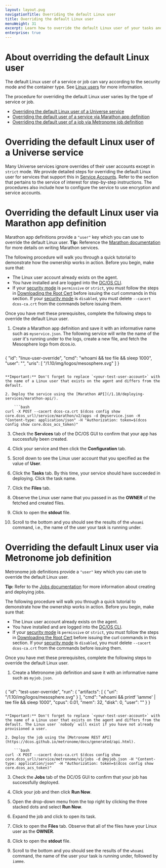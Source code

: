 ```yaml
---
layout: layout.pug
navigationTitle: Overriding the default Linux user
title: Overriding the default Linux user
menuWeight: 31
excerpt: Learn how to override the default Linux user of your tasks and sandboxes.
enterprise: true
---
```

# About overriding the default Linux user

The default Linux user of a service or job can vary according to the security mode and the container type. See [Linux users](/1.10/security/ent/#linux-users) for more information.

The procedure for overriding the default Linux user varies by the type of service or job.

- [Overriding the default Linux user of a Universe service](#universe)
- [Overriding the default user of a service via Marathon app definition](#marathon-app-def)
- [Overriding the default user of a job via Metronome job definition](#metronome-job-def)

# <a name="universe"></a>Overriding the default Linux user of a Universe service

Many Universe services ignore overrides of their user accounts except in `strict` mode. We provide detailed steps for overriding the default Linux user for services that support this in [Service Accounts](/1.10/security/ent/service-auth/). Refer to the section that pertains to the service of interest for step-by-step instructions. The procedures also include how to configure the service to use encryption and service accounts.

# <a name="marathon-app-def"></a>Overriding the default Linux user via Marathon app definition

Marathon app definitions provide a `"user"` key which you can use to override the default Linux user. **Tip:** Reference the [Marathon documentation](/1.10/deploying-services/creating-services/) for more details on writing Marathon services.

The following procedure will walk you through a quick tutorial to demonstrate how the ownership works in action. Before you begin, make sure that:

- The Linux user account already exists on the agent.
- You have installed and are logged into the [DC/OS CLI](/1.10/cli/).
- If your [security mode](/1.10/security/ent/#security-modes) is `permissive` or `strict`, you must follow the steps in [Downloading the Root Cert](/1.10/security/ent/tls-ssl/get-cert/) before issuing the curl commands in this section. If your [security mode](/1.10/security/ent/#security-modes) is `disabled`, you must delete `--cacert dcos-ca.crt` from the commands before issuing them.

Once you have met these prerequisites, complete the following steps to override the default Linux user.

1. Create a Marathon app definition and save it with an informative name such as `myservice.json`. The following service will write the name of the user it's running under to the logs, create a new file, and fetch the Mesosphere logo from dcos.io.
    
    ```json
{
"id": "linux-user-override",
"cmd": "whoami && tee file && sleep 1000",
"user": "<your-test-user-account>",
"uris": [
    "/1.10/img/logos/mesosphere.svg"
]
}
```

**Important:** Don't forget to replace `<your-test-user-account>` with the name of a Linux user that exists on the agent and differs from the default.

2. Deploy the service using the [Marathon API](/1.10/deploying-services/marathon-api/).
    
    ```bash
curl -X POST --cacert dcos-ca.crt $(dcos config show core.dcos_url)/service/marathon/v2/apps -d @myservice.json -H "Content-type: application/json" -H "Authorization: token=$(dcos config show core.dcos_acs_token)"
```

3. Check the **Services** tab of the DC/OS GUI to confirm that your app has successfully been created.

4. Click your service and then click the **Configuration** tab.

5. Scroll down to see the Linux user account that you specified as the value of **User**.

6. Click the **Tasks** tab. By this time, your service should have succeeded in deploying. Click the task name.

7. Click the **Files** tab.

8. Observe the Linux user name that you passed in as the **OWNER** of the fetched and created files.

9. Click to open the **stdout** file.

10. Scroll to the bottom and you should see the results of the `whoami` command, i.e., the name of the user your task is running under.

# <a name="metronome-job-def"></a>Overriding the default Linux user via Metronome job definition

Metronome job definitions provide a `"user"` key which you can use to override the default Linux user.

**Tip:** Refer to the [Jobs documentation](/1.10/deploying-jobs/quickstart/) for more information about creating and deploying jobs.

The following procedure will walk you through a quick tutorial to demonstrate how the ownership works in action. Before you begin, make sure that:

- The Linux user account already exists on the agent.
- You have installed and are logged into the [DC/OS CLI](/1.10/cli/).
- If your [security mode](/1.10/security/ent/#security-modes) is `permissive` or `strict`, you must follow the steps in [Downloading the Root Cert](/1.10/security/ent/tls-ssl/get-cert/) before issuing the curl commands in this section. If your [security mode](/1.10/security/ent/#security-modes) is `disabled`, you must delete `--cacert dcos-ca.crt` from the commands before issuing them.

Once you have met these prerequisites, complete the following steps to override the default Linux user.

1. Create a Metronome job definition and save it with an informative name such as `myjob.json`.
    
    ```json
{ 
"id": "test-user-override",
"run": {
"artifacts": [
  {
    "uri": "/1.10/img/logos/mesosphere.svg"
  }
],
"cmd": "whoami && printf 'iamme' | tee file && sleep 1000",
"cpus": 0.01,
"mem": 32,
"disk": 0,
"user": "<your-test-user-account>"
}
}
```

**Important:** Don't forget to replace `<your-test-user-account>` with the name of a Linux user that exists on the agent and differs from the default. The Linux user `nobody` will exist if you have not already provisioned a user.

2. Deploy the job using the [Metronome REST API](https://dcos.github.io/metronome/docs/generated/api.html).
    
    ```bash
curl -X POST --cacert dcos-ca.crt $(dcos config show core.dcos_url)/service/metronome/v1/jobs -d @myjob.json -H "Content-type: application/json" -H "Authorization: token=$(dcos config show core.dcos_acs_token)"
```

3. Check the **Jobs** tab of the DC/OS GUI to confirm that your job has successfully deployed.

4. Click your job and then click **Run Now**.

5. Open the drop-down menu from the top right by clicking the three stacked dots and select **Run Now**.

6. Expand the job and click to open its task.

7. Click to open the **Files** tab. Observe that all of the files have your Linux user as the **OWNER**.

8. Click to open the **stdout** file.

9. Scroll to the bottom and you should see the results of the `whoami` command, the name of the user your task is running under, followed by `iamme`.